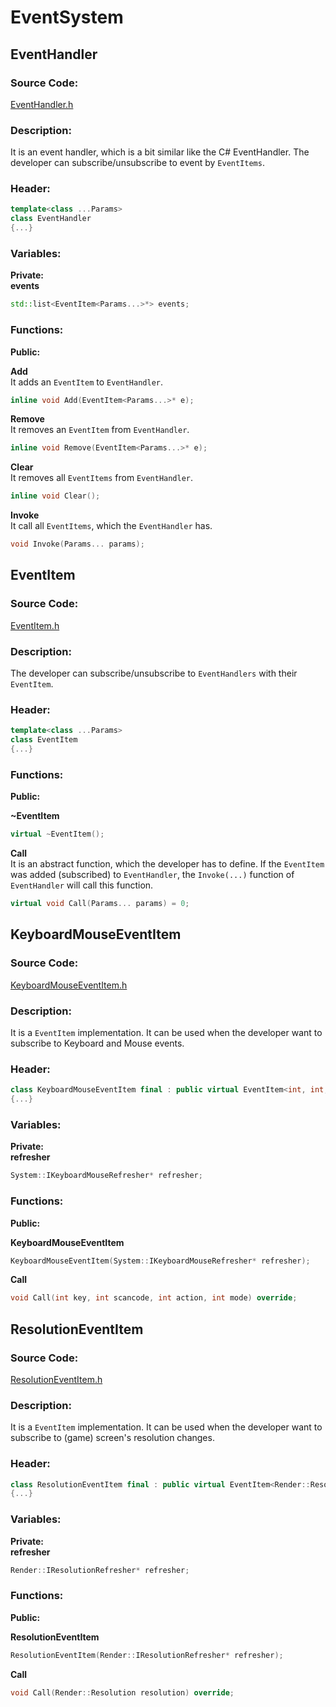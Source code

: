 # EventSystem

## EventHandler
### Source Code:
[EventHandler.h](../../Learning2DEngine/Learning2DEngine/EventSystem/EventHandler.h)

### Description:
It is an event handler, which is a bit similar like the C# EventHandler.
The developer can subscribe/unsubscribe to event by `EventItems`.

### Header:
```cpp
template<class ...Params>
class EventHandler
{...}
```

### Variables:
**Private:**  
**events**  
```cpp
std::list<EventItem<Params...>*> events;
```

### Functions:
**Public:**  

**Add**  
It adds an `EventItem` to `EventHandler`.
```cpp
inline void Add(EventItem<Params...>* e);
```

**Remove**  
It removes an `EventItem` from `EventHandler`.
```cpp
inline void Remove(EventItem<Params...>* e);
```

**Clear**  
It removes all `EventItems` from `EventHandler`.
```cpp
inline void Clear();
```

**Invoke**  
It call all `EventItems`, which the `EventHandler` has.
```cpp
void Invoke(Params... params);
```

## EventItem
### Source Code:
[EventItem.h](../../Learning2DEngine/Learning2DEngine/EventSystem/EventItem.h)

### Description:
The developer can subscribe/unsubscribe to `EventHandlers` with their `EventItem`.

### Header:
```cpp
template<class ...Params>
class EventItem
{...}
```

### Functions:
**Public:**  

**~EventItem**  
```cpp
virtual ~EventItem();
```

**Call**  
It is an abstract function, which the developer has to define.
If the `EventItem` was added (subscribed) to `EventHandler`,
the `Invoke(...)` function of `EventHandler` will call this function.
```cpp
virtual void Call(Params... params) = 0;
```

## KeyboardMouseEventItem
### Source Code:
[KeyboardMouseEventItem.h](../../Learning2DEngine/Learning2DEngine/EventSystem/KeyboardMouseEventItem.h)

### Description:
It is a `EventItem` implementation. It can be used
when the developer want to subscribe to Keyboard and Mouse events.

### Header:
```cpp
class KeyboardMouseEventItem final : public virtual EventItem<int, int, int, int>
{...}
```

### Variables:
**Private:**  
**refresher**  
```cpp
System::IKeyboardMouseRefresher* refresher;
```

### Functions:
**Public:**  

**KeyboardMouseEventItem**  
```cpp
KeyboardMouseEventItem(System::IKeyboardMouseRefresher* refresher);
```

**Call**  
```cpp
void Call(int key, int scancode, int action, int mode) override;
```

## ResolutionEventItem
### Source Code:
[ResolutionEventItem.h](../../Learning2DEngine/Learning2DEngine/EventSystem/ResolutionEventItem.h)

### Description:
It is a `EventItem` implementation. It can be used
when the developer want to subscribe to (game) screen's resolution changes.

### Header:
```cpp
class ResolutionEventItem final : public virtual EventItem<Render::Resolution>
{...}
```

### Variables:
**Private:**  
**refresher**  
```cpp
Render::IResolutionRefresher* refresher;
```

### Functions:
**Public:**  

**ResolutionEventItem**  
```cpp
ResolutionEventItem(Render::IResolutionRefresher* refresher);
```

**Call**  
```cpp
void Call(Render::Resolution resolution) override;
```

